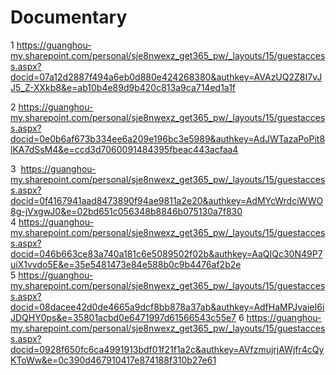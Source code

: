 # Documentary
1 https://guanghou-my.sharepoint.com/personal/sje8nwexz_get365_pw/_layouts/15/guestaccess.aspx?docid=07a12d2887f494a6eb0d880e424268380&authkey=AVAzUQ2Z8I7vJJ5_Z-XXkb8&e=ab10b4e89d9b420c813a9ca714ed1a1f

2 https://guanghou-my.sharepoint.com/personal/sje8nwexz_get365_pw/_layouts/15/guestaccess.aspx?docid=0e0b6af673b334ee6a209e196bc3e5989&authkey=AdJWTazaPoPit8lKA7dSsM4&e=ccd3d7060091484395fbeac443acfaa4

3 
https://guanghou-my.sharepoint.com/personal/sje8nwexz_get365_pw/_layouts/15/guestaccess.aspx?docid=0f4167941aad8473890f94ae9811a2e20&authkey=AdMYcWrdciWWO8g-jVxgwJ0&e=02bd651c056348b8846b075130a7f830
4 https://guanghou-my.sharepoint.com/personal/sje8nwexz_get365_pw/_layouts/15/guestaccess.aspx?docid=046b663ce83a740a181c6e5089502f02b&authkey=AaQIQc30N49P7uiX1vvdo5E&e=35e5481473e84e588b0c9b4476af2b2e
5 https://guanghou-my.sharepoint.com/personal/sje8nwexz_get365_pw/_layouts/15/guestaccess.aspx?docid=08dacee42d0de4665a9dcf8bb878a37ab&authkey=AdfHaMPJvaieI6iJDQHY0ps&e=35801acbd0e6471997d61566543c55e7
6 https://guanghou-my.sharepoint.com/personal/sje8nwexz_get365_pw/_layouts/15/guestaccess.aspx?docid=0928f650fc6ca4991913bdf01f21f1a2c&authkey=AVfzmujrjAWjfr4cQyKToWw&e=0c390d467910417e874188f310b27e61
